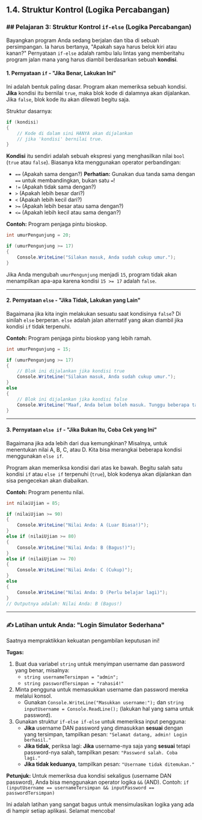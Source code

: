 ## 1.4. Struktur Kontrol (Logika Percabangan)

### \#\# Pelajaran 3: Struktur Kontrol `if-else` (Logika Percabangan)

Bayangkan program Anda sedang berjalan dan tiba di sebuah persimpangan. Ia harus bertanya, "Apakah saya harus belok kiri atau kanan?" Pernyataan `if-else` adalah rambu lalu lintas yang memberitahu program jalan mana yang harus diambil berdasarkan sebuah **kondisi**.

#### **1. Pernyataan `if` - "Jika Benar, Lakukan Ini"**

Ini adalah bentuk paling dasar. Program akan memeriksa sebuah kondisi. **Jika** kondisi itu bernilai `true`, maka blok kode di dalamnya akan dijalankan. Jika `false`, blok kode itu akan dilewati begitu saja.

Struktur dasarnya:

```csharp
if (kondisi)
{
    // Kode di dalam sini HANYA akan dijalankan
    // jika 'kondisi' bernilai true.
}
```

**Kondisi** itu sendiri adalah sebuah ekspresi yang menghasilkan nilai `bool` (`true` atau `false`). Biasanya kita menggunakan operator perbandingan:

* `==`   (Apakah sama dengan?) **Perhatian:** Gunakan dua tanda sama dengan `==` untuk membandingkan, bukan satu `=`\!
* `!=`   (Apakah tidak sama dengan?)
* `>`    (Apakah lebih besar dari?)
* `<`    (Apakah lebih kecil dari?)
* `>=`   (Apakah lebih besar atau sama dengan?)
* `<=`   (Apakah lebih kecil atau sama dengan?)

**Contoh:** Program penjaga pintu bioskop.

```csharp
int umurPengunjung = 20;

if (umurPengunjung >= 17)
{
    Console.WriteLine("Silakan masuk, Anda sudah cukup umur.");
}
```

Jika Anda mengubah `umurPengunjung` menjadi `15`, program tidak akan menampilkan apa-apa karena kondisi `15 >= 17` adalah `false`.

-----

#### **2. Pernyataan `else` - "Jika Tidak, Lakukan yang Lain"**

Bagaimana jika kita ingin melakukan sesuatu saat kondisinya `false`? Di sinilah `else` berperan. `else` adalah jalan alternatif yang akan diambil jika kondisi `if` tidak terpenuhi.

**Contoh:** Program penjaga pintu bioskop yang lebih ramah.

```csharp
int umurPengunjung = 15;

if (umurPengunjung >= 17)
{
    // Blok ini dijalankan jika kondisi true
    Console.WriteLine("Silakan masuk, Anda sudah cukup umur.");
}
else
{
    // Blok ini dijalankan jika kondisi false
    Console.WriteLine("Maaf, Anda belum boleh masuk. Tunggu beberapa tahun lagi ya!");
}
```

-----

#### **3. Pernyataan `else if` - "Jika Bukan Itu, Coba Cek yang Ini"**

Bagaimana jika ada lebih dari dua kemungkinan? Misalnya, untuk menentukan nilai A, B, C, atau D. Kita bisa merangkai beberapa kondisi menggunakan `else if`.

Program akan memeriksa kondisi dari atas ke bawah. Begitu salah satu kondisi `if` atau `else if` terpenuhi (`true`), blok kodenya akan dijalankan dan sisa pengecekan akan diabaikan.

**Contoh:** Program penentu nilai.

```csharp
int nilaiUjian = 85;

if (nilaiUjian >= 90)
{
    Console.WriteLine("Nilai Anda: A (Luar Biasa!)");
}
else if (nilaiUjian >= 80)
{
    Console.WriteLine("Nilai Anda: B (Bagus!)");
}
else if (nilaiUjian >= 70)
{
    Console.WriteLine("Nilai Anda: C (Cukup)");
}
else
{
    Console.WriteLine("Nilai Anda: D (Perlu belajar lagi)");
}
// Outputnya adalah: Nilai Anda: B (Bagus!)
```

-----

### ✍️ Latihan untuk Anda: "Login Simulator Sederhana"

Saatnya mempraktikkan kekuatan pengambilan keputusan ini\!

**Tugas:**

1.  Buat dua variabel `string` untuk menyimpan username dan password yang benar, misalnya:
    * `string usernameTersimpan = "admin";`
    * `string passwordTersimpan = "rahasi4!"`
2.  Minta pengguna untuk memasukkan username dan password mereka melalui konsol.
    * Gunakan `Console.WriteLine("Masukkan username:");` dan `string inputUsername = Console.ReadLine();` (lakukan hal yang sama untuk password).
3.  Gunakan struktur `if-else if-else` untuk memeriksa input pengguna:
    * **Jika** username DAN password yang dimasukkan **sesuai** dengan yang tersimpan, tampilkan pesan: `"Selamat datang, admin! Login berhasil."`
    * **Jika tidak**, periksa lagi: **Jika** username-nya saja yang **sesuai** tetapi password-nya salah, tampilkan pesan: `"Password salah. Coba lagi."`
    * **Jika tidak keduanya**, tampilkan pesan: `"Username tidak ditemukan."`

**Petunjuk:** Untuk memeriksa dua kondisi sekaligus (username DAN password), Anda bisa menggunakan operator logika `&&` (AND).
Contoh: `if (inputUsername == usernameTersimpan && inputPassword == passwordTersimpan)`

Ini adalah latihan yang sangat bagus untuk mensimulasikan logika yang ada di hampir setiap aplikasi. Selamat mencoba\!